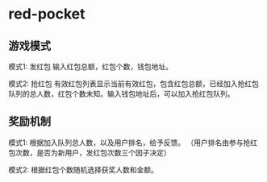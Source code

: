 # red-pocket

## 游戏模式

模式1: 发红包
输入红包总额，红包个数，钱包地址。

模式2: 抢红包
有效红包列表显示当前有效红包，包含红包总额，已经加入抢红包队列的总人数，红包个数未知。输入钱包地址后，可以加入抢红包队列。

## 奖励机制
模式1: 根据加入队列总人数，以及用户排名，给予反馈。
（用户排名由参与抢红包次数，是否为新用户，发红包次数三个因子决定）

模式2: 根据红包个数随机选择获奖人数和金额。
